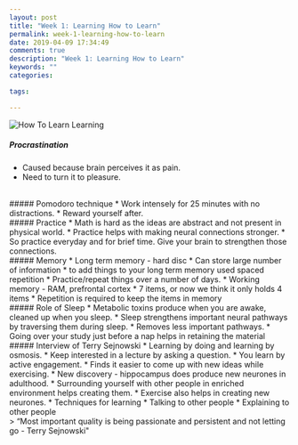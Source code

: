 ```yaml
---
layout: post
title: "Week 1: Learning How to Learn"
permalink: week-1-learning-how-to-learn
date: 2019-04-09 17:34:49
comments: true
description: "Week 1: Learning How to Learn"
keywords: ""
categories:

tags:

---
```

![How To Learn Learning](/images/how-to-learn-learning.png)

##### Procrastination
* Caused because brain perceives it as pain.
* Need to turn it to pleasure.

<br/>
##### Pomodoro technique
* Work intensely for 25 minutes with no distractions.
* Reward yourself after.

<br/>
##### Practice
* Math is hard as the ideas are abstract and not present in physical world.
* Practice helps with making neural connections stronger.
* So practice everyday and for brief time. Give your brain to strengthen those connections.

<br/>
##### Memory
* Long term memory - hard disc
  * Can store large number of information
  * to add things to your long term memory used spaced repetition
  * Practice/repeat things over a number of days.
* Working memory - RAM, prefrontal cortex
  * 7 items, or now we think it only holds 4 items
  * Repetition is required to keep the items in memory

<br/>
##### Role of Sleep
* Metabolic toxins produce when you are awake, cleaned up when you sleep.
* Sleep strengthens important neural pathways by traversing them during sleep.
* Removes less important pathways.
* Going over your study just before a nap helps in retaining the material

<br/>
##### Interview of Terry Sejnowski
* Learning by doing and learning by osmosis.
* Keep interested in a lecture by asking a question.
* You learn by active engagement.
* Finds it easier to come up with new ideas while exercising.
* New discovery - hippocampus does produce new neurones in adulthood.
  * Surrounding yourself with other people in enriched environment helps creating them.
  * Exercise also helps in creating new neurones.
* Techniques for learning
  * Talking to other people
  * Explaining to other people

<br/>
> “Most important quality is being passionate and persistent and not letting go - Terry Sejnowski"
